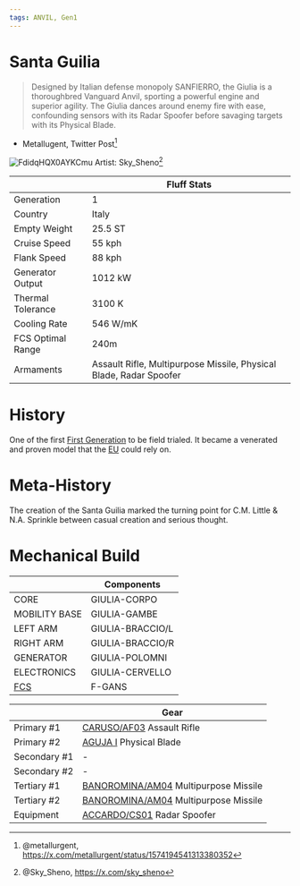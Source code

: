 ```yaml
---
tags: ANVIL, Gen1
---
```



# Santa Guilia
> Designed by Italian defense monopoly SANFIERRO, the Giulia is a thoroughbred Vanguard Anvil, sporting a powerful engine and superior agility. The Giulia dances around enemy fire with ease, confounding sensors with its Radar Spoofer before savaging targets with its Physical Blade.
- Metallugent, Twitter Post[^1]

![FdidqHQX0AYKCmu](https://github.com/user-attachments/assets/525e1456-13e8-4021-a733-fac1851fb082)
Artist: Sky_Sheno[^2]

|   | **Fluff Stats**  |
|---|---|
| Generation  | 1 |
| Country   | Italy   |
| Empty Weight   | 25.5 ST  |
| Cruise Speed   | 55 kph  |
| Flank Speed   | 88 kph  |
| Generator Output  | 1012 kW  |
| Thermal Tolerance | 3100 K  |
| Cooling Rate  | 546 W/mK  |
| FCS Optimal Range  | 240m  |
| Armaments | Assault Rifle, Multipurpose Missile, Physical Blade, Radar Spoofer |

# History
One of the first [First Generation](/ANVIL-List.md#generation-1) to be field trialed. It became a venerated and proven model that the [EU](/Factions/EU.md) could rely on.

# Meta-History
The creation of the Santa Guilia marked the turning point for C.M. Little & N.A. Sprinkle between casual creation and serious thought. 

# Mechanical Build
|   | **Components**  |
|---|---|
| CORE | GIULIA-CORPO |
| MOBILITY BASE | GIULIA-GAMBE |
| LEFT ARM | GIULIA-BRACCIO/L |
| RIGHT ARM | GIULIA-BRACCIO/R |
| GENERATOR | GIULIA-POLOMNI |
| ELECTRONICS | GIULIA-CERVELLO |
| [FCS](COMPONENTS/FCS.md) | F-GANS |

| | **Gear** |
| --- | --- |
| Primary #1 | [CARUSO/AF03](GEAR/PRIMARY.md#carusoaf03) Assault Rifle |
| Primary #2 | [AGUJA I](GEAR/PRIMARY.md#AGUJA-I) Physical Blade |
| Secondary #1 | - |
| Secondary #2 | - |
| Tertiary #1 | [BANOROMINA/AM04](GEAR/TERTIARY.md#BANOROMINAAM04) Multipurpose Missile |
| Tertiary #2 | [BANOROMINA/AM04](GEAR/TERTIARY.md#BANOROMINAAM04) Multipurpose Missile |
| Equipment | [ACCARDO/CS01](GEAR/EQUIPMENT.md#ACCARDO_CS01) Radar Spoofer |

[^1]: @metallurgent, https://x.com/metallurgent/status/1574194541313380352
[^2]: @Sky_Sheno, https://x.com/sky_sheno
